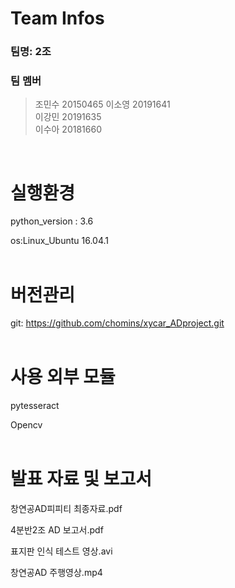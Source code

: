 # Team Infos

### 팀명: 2조

### 팀 멤버
 
>  조민수 20150465 
>  이소영	20191641   
>  이강민	20191635   
>  이수아 20181660   
<br/>

# 실행환경

python_version : 3.6

os:Linux_Ubuntu 16.04.1  
<br/>

# 버전관리

git: https://github.com/chomins/xycar_ADproject.git  
<br/>

# 사용 외부 모듈

pytesseract

Opencv  
<br/>

# 발표 자료 및 보고서

창연공AD피피티 최종자료.pdf

4분반2조 AD 보고서.pdf

표지판 인식 테스트 영상.avi

창연공AD 주행영상.mp4  
<br/>
